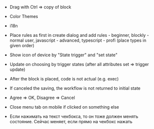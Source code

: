 - Drag with Ctrl => copy of block
- Color Themes
- i18n  
- Place rules as first in create dialog and add 
  rules - beginner, blockly - normal user, javascript - advanced, typescript - profi
  (place types in given order)
- Show icon of device by "State trigger" and "set state" 

- Update on choosing by trigger states (after all attributes set => trigger update)
- After the block is placed, code is not actual (e.g. exec)
- If canceled the saving, the workflow is not returned to initial state
- Agree => OK, Disagree => Cancel
- Close menu tab on mobile if clicked on something else
- Если нажимать на текст чекбокса, то он тоже должен менять состояние. Сейчас меняет, если прямо на чекбокс нажать
